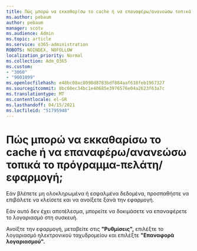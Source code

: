 ```yaml
---
title: Πώς μπορώ να εκκαθαρίσω το cache ή να επαναφέρω/ανανεώσω τοπικά το πρόγραμμα-πελάτη/εφαρμογή;
ms.author: pebaum
author: pebaum
manager: scotv
ms.audience: Admin
ms.topic: article
ms.service: o365-administration
ROBOTS: NOINDEX, NOFOLLOW
localization_priority: Normal
ms.collection: Adm_O365
ms.custom:
- "3060"
- "9001099"
ms.openlocfilehash: e48bc08ac8098d8783bdf884aaf618feb1967327
ms.sourcegitcommit: 8bc60ec34bc1e40685e3976576e04a2623f63a7c
ms.translationtype: MT
ms.contentlocale: el-GR
ms.lasthandoff: 04/15/2021
ms.locfileid: "51795948"
---
```

# <a name="how-do-i-clear-the-cache-or-locally-resetrefresh-the-clientapp"></a>Πώς μπορώ να εκκαθαρίσω το cache ή να επαναφέρω/ανανεώσω τοπικά το πρόγραμμα-πελάτη/εφαρμογή;

Εάν βλέπετε μη ολοκληρωμένα ή εσφαλμένα δεδομένα, προσπαθήστε να επιβάλετε να κλείσετε και να ανοίξετε ξανά την εφαρμογή.  

Εάν αυτό δεν έχει αποτέλεσμα, μπορείτε να δοκιμάσετε να επαναφέρετε το λογαριασμό στη συσκευή.
 
Ανοίξτε την εφαρμογή, μεταβείτε στις **"Ρυθμίσεις",** επιλέξτε το λογαριασμό ηλεκτρονικού ταχυδρομείου και επιλέξτε **"Επαναφορά λογαριασμού".**